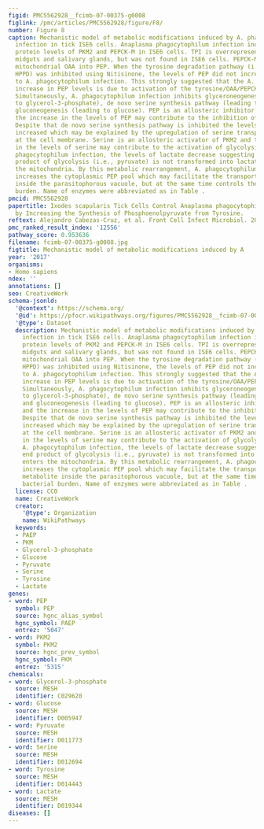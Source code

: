 ```yaml
---
figid: PMC5562928__fcimb-07-00375-g0008
figlink: /pmc/articles/PMC5562928/figure/F8/
number: Figure 8
caption: Mechanistic model of metabolic modifications induced by A. phagocytophilum
  infection in tick ISE6 cells. Anaplasma phagocytophilum infection increases the
  protein levels of PKM2 and PEPCK-M in ISE6 cells. TPI is overrepresented in nymphs,
  midguts and salivary glands, but was not found in ISE6 cells. PEPCK-M transforms
  mitochondrial OAA into PEP. When the tyrosine degradation pathway (i.e., the enzyme
  HPPD) was inhibited using Nitisinone, the levels of PEP did not increase in response
  to A. phagocytophilum infection. This strongly suggested that the A. phagocytophilum-induced
  increase in PEP levels is due to activation of the tyrosine/OAA/PEPCK-M/PEP node.
  Simultaneously, A. phagocytophilum infection inhibits glyceroneogenesis (leading
  to glycerol-3-phosphate), de novo serine synthesis pathway (leading to serine) and
  gluconeogenesis (leading to glucose). PEP is an allosteric inhibitor of TPI and
  the increase in the levels of PEP may contribute to the inhibition of glyceroneogenesis.
  Despite that de novo serine synthesis pathway is inhibited the levels of serine
  increased which may be explained by the upregulation of serine transporters located
  at the cell membrane. Serine is an allosteric activator of PKM2 and the increase
  in the levels of serine may contribute to the activation of glycolysis. During A.
  phagocytophilum infection, the levels of lactate decrease suggesting that the end
  product of glycolysis (i.e., pyruvate) is not transformed into lactate, but enters
  the mitochondria. By this metabolic rearrangement, A. phagocytophilum infection
  increases the cytoplasmic PEP pool which may facilitate the transport of this metabolite
  inside the parasitophorous vacuole, but at the same time controls the bacterial
  burden. Name of enzymes were abbreviated as in Table .
pmcid: PMC5562928
papertitle: Ixodes scapularis Tick Cells Control Anaplasma phagocytophilum Infection
  by Increasing the Synthesis of Phosphoenolpyruvate from Tyrosine.
reftext: Alejandro Cabezas-Cruz, et al. Front Cell Infect Microbiol. 2017;7:375.
pmc_ranked_result_index: '12556'
pathway_score: 0.953636
filename: fcimb-07-00375-g0008.jpg
figtitle: Mechanistic model of metabolic modifications induced by A
year: '2017'
organisms:
- Homo sapiens
ndex: ''
annotations: []
seo: CreativeWork
schema-jsonld:
  '@context': https://schema.org/
  '@id': https://pfocr.wikipathways.org/figures/PMC5562928__fcimb-07-00375-g0008.html
  '@type': Dataset
  description: Mechanistic model of metabolic modifications induced by A. phagocytophilum
    infection in tick ISE6 cells. Anaplasma phagocytophilum infection increases the
    protein levels of PKM2 and PEPCK-M in ISE6 cells. TPI is overrepresented in nymphs,
    midguts and salivary glands, but was not found in ISE6 cells. PEPCK-M transforms
    mitochondrial OAA into PEP. When the tyrosine degradation pathway (i.e., the enzyme
    HPPD) was inhibited using Nitisinone, the levels of PEP did not increase in response
    to A. phagocytophilum infection. This strongly suggested that the A. phagocytophilum-induced
    increase in PEP levels is due to activation of the tyrosine/OAA/PEPCK-M/PEP node.
    Simultaneously, A. phagocytophilum infection inhibits glyceroneogenesis (leading
    to glycerol-3-phosphate), de novo serine synthesis pathway (leading to serine)
    and gluconeogenesis (leading to glucose). PEP is an allosteric inhibitor of TPI
    and the increase in the levels of PEP may contribute to the inhibition of glyceroneogenesis.
    Despite that de novo serine synthesis pathway is inhibited the levels of serine
    increased which may be explained by the upregulation of serine transporters located
    at the cell membrane. Serine is an allosteric activator of PKM2 and the increase
    in the levels of serine may contribute to the activation of glycolysis. During
    A. phagocytophilum infection, the levels of lactate decrease suggesting that the
    end product of glycolysis (i.e., pyruvate) is not transformed into lactate, but
    enters the mitochondria. By this metabolic rearrangement, A. phagocytophilum infection
    increases the cytoplasmic PEP pool which may facilitate the transport of this
    metabolite inside the parasitophorous vacuole, but at the same time controls the
    bacterial burden. Name of enzymes were abbreviated as in Table .
  license: CC0
  name: CreativeWork
  creator:
    '@type': Organization
    name: WikiPathways
  keywords:
  - PAEP
  - PKM
  - Glycerol-3-phosphate
  - Glucose
  - Pyruvate
  - Serine
  - Tyrosine
  - Lactate
genes:
- word: PEP
  symbol: PEP
  source: hgnc_alias_symbol
  hgnc_symbol: PAEP
  entrez: '5047'
- word: PKM2
  symbol: PKM2
  source: hgnc_prev_symbol
  hgnc_symbol: PKM
  entrez: '5315'
chemicals:
- word: Glycerol-3-phosphate
  source: MESH
  identifier: C029620
- word: Glucose
  source: MESH
  identifier: D005947
- word: Pyruvate
  source: MESH
  identifier: D011773
- word: Serine
  source: MESH
  identifier: D012694
- word: Tyrosine
  source: MESH
  identifier: D014443
- word: Lactate
  source: MESH
  identifier: D019344
diseases: []
---
```

